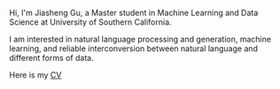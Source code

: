 Hi, I'm Jiasheng Gu, a Master student in Machine Learning and Data Science at University of Southern California.

I am interested in natural language processing and generation, machine learning, and reliable interconversion between natural language and different forms of data.

Here is my [CV](https://docs.google.com/viewer?url=$https://github.com/jiashenggu/Jiasheng_Gu_CV/blob/gh_actions_builds/Jiasheng_Gu_CV.pdf)
